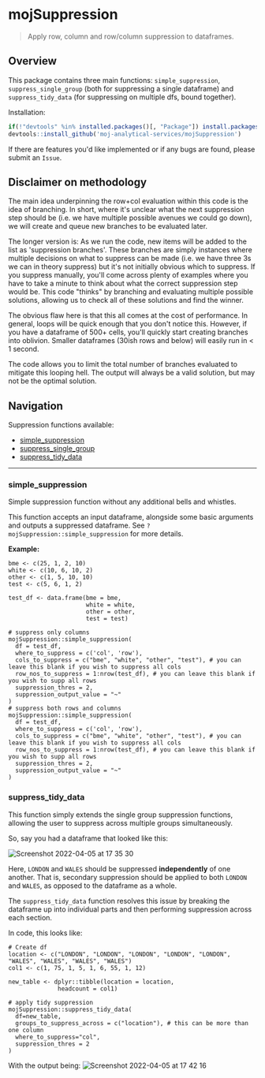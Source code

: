 # mojSuppression

> Apply row, column and row/column suppression to dataframes. 

## Overview

This package contains three main functions: `simple_suppression`, `suppress_single_group` (both for suppressing a single dataframe) and `suppress_tidy_data` (for suppressing on multiple dfs, bound together).

Installation:
```r
if(!"devtools" %in% installed.packages()[, "Package"]) install.packages("devtools")  # run if you don't have devtools installed
devtools::install_github('moj-analytical-services/mojSuppression')
```

If there are features you'd like implemented or if any bugs are found, please submit an `Issue`.

## Disclaimer on methodology

The main idea underpinning the row+col evaluation within this code is the idea of branching. 
In short, where it's unclear what the next suppression step should be (i.e. we have multiple possible avenues we could go down), we will create and queue new branches to be evaluated later.

The longer version is:
As we run the code, new items will be added to the list as 'suppression branches'.
These branches are simply instances where multiple decisions on what to suppress can be made (i.e. we have three 3s we can in theory suppress)
but it's not initially obvious which to suppress. If you suppress manually, you'll come across plenty of examples where you have to take a minute
to think about what the correct suppression step would be. This code "thinks" by branching and evaluating multiple possible solutions,
allowing us to check all of these solutions and find the winner.

The obvious flaw here is that this all comes at the cost of performance. In general, loops will be quick enough that you don't notice this. However,
if you have a dataframe of 500+ cells, you'll quickly start creating branches into oblivion. Smaller dataframes (30ish rows and below) will easily run in < 1 second.

The code allows you to limit the total number of branches evaluated to mitigate this looping hell. The output will always be a valid solution, but may not be the optimal
solution.

## Navigation

Suppression functions available:
  - [simple_suppression](#simple_suppression)
  - [suppress_single_group](#banner)
  - [suppress_tidy_data](#suppress_tidy_data)

<hr>

### simple_suppression
Simple suppression function without any additional bells and whistles. 

This function accepts an input dataframe, alongside some basic arguments and outputs a suppressed dataframe. See `?mojSuppression::simple_suppression` for more details.

**Example:**
```
bme <- c(25, 1, 2, 10)
white <- c(10, 6, 10, 2)
other <- c(1, 5, 10, 10)
test <- c(5, 6, 1, 2)

test_df <- data.frame(bme = bme,
                      white = white,
                      other = other,
                      test = test)

# suppress only columns
mojSuppression::simple_suppression(
  df = test_df,
  where_to_suppress = c('col', 'row'),
  cols_to_suppress = c("bme", "white", "other", "test"), # you can leave this blank if you wish to suppress all cols
  row_nos_to_suppress = 1:nrow(test_df), # you can leave this blank if you wish to supp all rows
  suppression_thres = 2,
  suppression_output_value = "~"
)
# suppress both rows and columns
mojSuppression::simple_suppression(
  df = test_df,
  where_to_suppress = c('col', 'row'),
  cols_to_suppress = c("bme", "white", "other", "test"), # you can leave this blank if you wish to suppress all cols
  row_nos_to_suppress = 1:nrow(test_df), # you can leave this blank if you wish to supp all rows
  suppression_thres = 2,
  suppression_output_value = "~"
)
```

### suppress_tidy_data


This function simply extends the single group suppression functions, allowing the user to suppress across multiple groups simultaneously.

So, say you had a dataframe that looked like this:

![Screenshot 2022-04-05 at 17 35 30](https://user-images.githubusercontent.com/45356472/161803015-51c7c20a-5b20-49ec-a051-35a0f76251ae.png)

Here, `LONDON` and `WALES` should be suppressed **independently** of one another. 
That is, secondary suppression should be applied to both `LONDON` and `WALES`, as opposed to the dataframe as a whole.


The `suppress_tidy_data` function resolves this issue by breaking the dataframe up into individual parts and then performing suppression across each section.

In code, this looks like:
```
# Create df
location <- c("LONDON", "LONDON", "LONDON", "LONDON", "LONDON", "WALES", "WALES", "WALES", "WALES")
col1 <- c(1, 75, 1, 5, 1, 6, 55, 1, 12)

new_table <- dplyr::tibble(location = location,
              headcount = col1)
              
# apply tidy suppression
mojSuppression::suppress_tidy_data(
  df=new_table,
  groups_to_suppress_across = c("location"), # this can be more than one column
  where_to_suppress="col",
  suppression_thres = 2
)
```

With the output being:
![Screenshot 2022-04-05 at 17 42 16](https://user-images.githubusercontent.com/45356472/161804202-f5af00dd-0a88-4335-8f11-82034b0d02b2.png)
